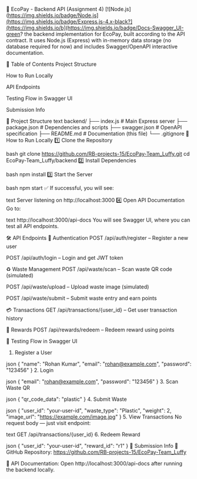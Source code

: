 🌱 EcoPay - Backend API (Assignment 4)
[![Node.js](https://img.shields.io/badge/Node.js](https://img.shields.io/badge/Express.js-4.x-black?](https://img.shields.io/b](https://img.shields.io/badge/Docs-Swagger_UI-green? the backend implementation for EcoPay, built according to the API contract.
It uses Node.js (Express) with in-memory data storage (no database required for now) and includes Swagger/OpenAPI interactive documentation.

📑 Table of Contents
Project Structure

How to Run Locally

API Endpoints

Testing Flow in Swagger UI

Submission Info

📂 Project Structure
text
backend/
├── index.js        # Main Express server
├── package.json    # Dependencies and scripts
├── swagger.json    # OpenAPI specification
├── README.md       # Documentation (this file)
└── .gitignore
🚀 How to Run Locally
1️⃣ Clone the Repository

bash
git clone https://github.com/RB-projects-15/EcoPay-Team_Luffy.git
cd EcoPay-Team_Luffy/backend
2️⃣ Install Dependencies

bash
npm install
3️⃣ Start the Server

bash
npm start
✅ If successful, you will see:

text
Server listening on http://localhost:3000
4️⃣ Open API Documentation
Go to:

text
http://localhost:3000/api-docs
You will see Swagger UI, where you can test all API endpoints.

🛠 API Endpoints
🔑 Authentication
POST /api/auth/register – Register a new user

POST /api/auth/login – Login and get JWT token

♻ Waste Management
POST /api/waste/scan – Scan waste QR code (simulated)

POST /api/waste/upload – Upload waste image (simulated)

POST /api/waste/submit – Submit waste entry and earn points

💳 Transactions
GET /api/transactions/{user_id} – Get user transaction history

🎁 Rewards
POST /api/rewards/redeem – Redeem reward using points

🧪 Testing Flow in Swagger UI
1. Register a User

json
{
  "name": "Rohan Kumar",
  "email": "rohan@example.com",
  "password": "123456"
}
2. Login

json
{
  "email": "rohan@example.com",
  "password": "123456"
}
3. Scan Waste QR

json
{
  "qr_code_data": "plastic"
}
4. Submit Waste

json
{
  "user_id": "your-user-id",
  "waste_type": "Plastic",
  "weight": 2,
  "image_url": "https://example.com/image.jpg"
}
5. View Transactions
No request body — just visit endpoint:

text
GET /api/transactions/{user_id}
6. Redeem Reward

json
{
  "user_id": "your-user-id",
  "reward_id": "r1"
}
📌 Submission Info
🔗 GitHub Repository:
https://github.com/RB-projects-15/EcoPay-Team_Luffy

📄 API Documentation:
Open http://localhost:3000/api-docs after running the backend locally.

